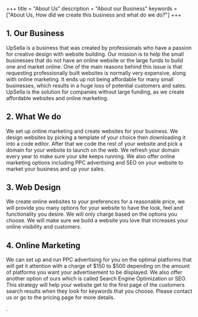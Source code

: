 +++
title = "About Us"
description = "About our Business"
keywords = ["About Us, How did we create this business and what do we do?"]
+++


## 1. Our Business

UpSella is a business that was created by professionals who have a passion for creative design with website building. Our mission is to help the small businesses that do not have an online website or the large funds to build one and market online. One of the main reasons behind this issue is that requesting professionally built websites is normally very expensive, along with online marketing. It ends up not being affordable for many small businesses, which results in a huge loss of potential customers and sales. UpSella is the solution for companies without large funding, as we create affordable websites and online marketing.

## 2. What We do

We set up online marketing and create websites for your business. We design websites by picking a template of your choice then downloading it into a code editor. After that we code the rest of your website and pick a domain for your website to launch on the web. We refresh your domain every year to make sure your site keeps running. We also offer online marketing options including PPC advertising and SEO on your website to market your business and up your sales.  

## 3. Web Design

We create online websites to your preferences for a reasonable price, we will provide you many options for your website to have the look, feel and functionality you desire.  We will only charge based on the options you choose. We will make sure we build a website you love that increases your online visibility and customers. 

## 4. Online Marketing

We can set up and run PPC advertising for you on the optimal platforms that will get it attention with a charge of $150 to $500 depending on the amount of platforms you want your advertisement to be displayed. We also offer another option of ours which is called Search Engine Optimization or SEO. This strategy will help your website get to the first page of the customers search results when they look for keywords that you choose. Please contact us or go to the pricing page for more details. 




 


 .